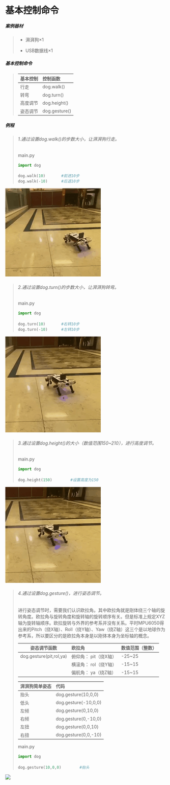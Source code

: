 # 基本控制命令

##### 案例器材

>* 湃湃狗×1
>
>* USB数据线×1
>

##### 基本控制命令

>| 基本控制 | 控制函数      |
>| :------- | :------------ |
>| 行走     | dog.walk()    |
>| 转弯     | dog.turn()    |
>| 高度调节 | dog.height()  |
>| 姿态调节 | dog.gesture() |
>

##### 例程

>###### 1.通过设置dog.walk()的步数大小，让湃湃狗行走。
>
>main.py
>
>```python
>import dog
>
>dog.walk(10)		#前进10步
>dog.walk(-10)		#后退10步
>```

![](/gif/4.gif)

>###### 2.通过设置dog.turn()的步数大小，让湃湃狗转弯。
>
>main.py
>
>```python
>import dog
>
>dog.turn(10)		#右转10步
>dog.turn(-10)		#左转10步
>```

![](/gif/5.gif)

>###### 3.通过设置dog.height()的大小（数值范围150~210），进行高度调节。
>
>main.py
>```python
>import dog
>
>dog.height(150)		#设置高度为150
>```

![](/gif/6.gif)

>###### 4.通过设置dog.gesture()，进行姿态调节。
>
>进行姿态调节时，需要我们认识欧拉角。其中欧拉角就是刚体绕三个轴的旋转角度。欧拉角与旋转角度和旋转轴的旋转顺序有关。但是标准上规定XYZ轴为旋转轴顺序。欧拉旋转与外界的参考系并没有关系。平时MPU6050得出来的Pitch（绕X轴）、Roll（绕Y轴）、Yaw（绕Z轴）这三个是以地球作为参考系，所以要区分的是欧拉角本身是以刚体本身为坐标轴的概念。 
>
>
>| 姿态调节函数            | 欧拉角                | 数值范围（整数） |
>| ----------------------- | :-------------------- | ---------------- |
>| dog.gesture(pit,rol,ya) | 俯仰角： pit（绕X轴） | -25~25           |
>|                         | 横滚角： rol（绕Y轴） | -15~15           |
>|                         | 偏航角： ya（绕Z轴）  | -15~15           |
>
>| 湃湃狗简单姿态 | 代码                 |
>| :------------- | :------------------- |
>| 抬头           | dog.gesture(10,0,0)  |
>| 低头           | dog.gesture(-10,0,0) |
>| 左倾           | dog.gesture(0,10,0)  |
>| 右倾           | dog.gesture(0,-10,0) |
>| 左扭           | dog.gesture(0,0,10)  |
>| 右扭           | dog.gesture(0,0,-10) |
>
>main.py
>
>```python
>import dog
>
>dog.gesture(10,0,0)		#抬头
>```

![](/gif/7.gif)
